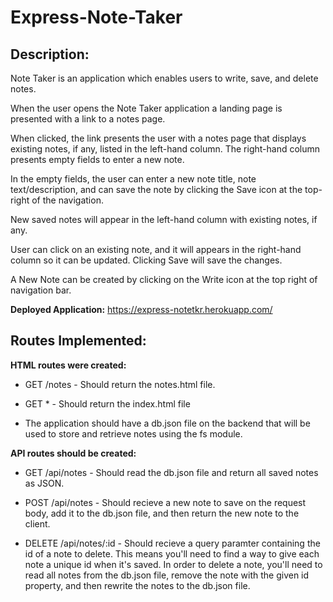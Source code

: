 # Express-Note-Taker

## Description:

Note Taker is an application which enables users to write, save, and delete notes.

When the user opens the Note Taker application a landing page is presented with a link to a notes page.

When clicked, the link presents the user with a notes page that displays existing notes, if any, listed in the left-hand column.
The right-hand column presents empty fields to enter a new note.

In the empty fields, the user can enter a new note title, note text/description, and can save the note by clicking the Save icon at the top-right of the navigation.

New saved notes will appear in the left-hand column with existing notes, if any.

User can click on an existing note, and it will appears in the right-hand column so it can be updated. Clicking Save will save the changes.

A New Note can be created by clicking on the Write icon at the top right of navigation bar. 



**Deployed Application:**  <https://express-notetkr.herokuapp.com/>


## Routes Implemented:

**HTML routes were created:**

* GET /notes - Should return the notes.html file.

* GET * - Should return the index.html file

* The application should have a db.json file on the backend that will be used to store and retrieve notes using the fs module.


**API routes should be created:**

* GET /api/notes - Should read the db.json file and return all saved notes as JSON.

* POST /api/notes - Should recieve a new note to save on the request body, add it to the db.json file, and then return the new note to the client.

* DELETE /api/notes/:id - Should recieve a query paramter containing the id of a note to delete. This means you'll need to find a way to give each note a unique id when it's saved. In order to delete a note, you'll need to read all notes from the db.json file, remove the note with the given id property, and then rewrite the notes to the db.json file.